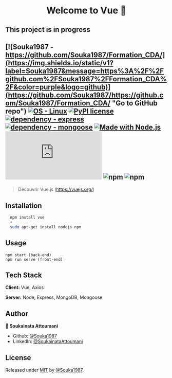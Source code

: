 <h1 align="center">Welcome to Vue 👋</h1>

## This project is in progress

[![Souka1987 - https://github.com/Souka1987/Formation_CDA/](https://img.shields.io/static/v1?label=Souka1987&message=https%3A%2F%2Fgithub.com%2FSouka1987%2FFormation_CDA%2F&color=purple&logo=github)](https://github.com/Souka1987/https://github.com/Souka1987/Formation_CDA/ "Go to GitHub repo")
[![OS - Linux](https://img.shields.io/badge/OS-Linux-blue?logo=linux&logoColor=white)](https://www.linux.org/ "Go to Linux homepage")
[![PyPI license](https://img.shields.io/pypi/l/ansicolortags.svg)](https://pypi.python.org/pypi/ansicolortags/)
[![dependency - express](https://img.shields.io/badge/dependency-express-yellow)](https://www.npmjs.com/package/express)
[![dependency - mongoose](https://img.shields.io/badge/dependency-mongoose-red)](https://www.npmjs.com/package/mongoose)
[![Made with Node.js](https://img.shields.io/badge/Node.js->=14.18.1-green?logo=node.js&logoColor=white)](https://nodejs.org "Go to Node.js homepage")
![npm](https://img.shields.io/npm/v/vue.js?color=green&label=vue&logo=vue.js&logoColor=green&style=social)
![npm](https://img.shields.io/npm/v/sass?color=pink&label=sass&logo=sass&logoColor=pink&style=social)
![npm](https://img.shields.io/npm/v/axios?color=blue&label=axios&logo=axios&logoColor=blue&style=plastic)
----------------------------------------


> Découvrir Vue.js (https://vuejs.org/)

## Installation

```bash
  npm install vue 
  +
  sudo apt-get install nodejs npm
```

## Usage

```
npm start (back-end)
npm run serve (front-end)
```

## Tech Stack

**Client:** Vue, Axios

**Server:** Node, Express, MongoDB, Mongoose


## Author

👤 **Soukainata Attoumani**

* Github: [@Souka1987](https://github.com/Souka1987)
* LinkedIn: [@SoukainataAttoumani](https://www.linkedin.com/in/soukainata-attoumani-39131b13b/)


## License

Released under [MIT](/LICENSE) by [@Souka1987](https://github.com/Souka1987).

